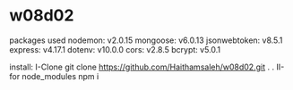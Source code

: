 # w08d02
packages used 
    nodemon: v2.0.15
    mongoose: v6.0.13
    jsonwebtoken: v8.5.1
    express: v4.17.1
    dotenv: v10.0.0
    cors: v2.8.5
    bcrypt: v5.0.1

install: 
I-Clone 
git clone https://github.com/Haithamsaleh/w08d02.git
.
.
II-for node_modules
npm i


